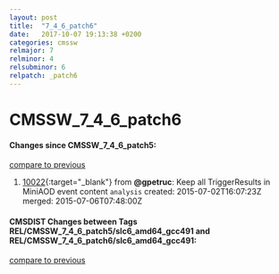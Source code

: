 ```yaml
---
layout: post
title:  "7_4_6_patch6"
date:   2017-10-07 19:13:38 +0200
categories: cmssw
relmajor: 7
relminor: 4
relsubminor: 6
relpatch: _patch6
---
```


# CMSSW_7_4_6_patch6
#### Changes since CMSSW_7_4_6_patch5:

[compare to previous](https://github.com/cms-sw/cmssw/compare/CMSSW_7_4_6_patch5...CMSSW_7_4_6_patch6)



1. [10022](http://github.com/cms-sw/cmssw/pull/10022){:target="_blank"}  from **@gpetruc**: Keep all TriggerResults in MiniAOD event content `analysis`  created: 2015-07-02T16:07:23Z merged: 2015-07-06T07:48:00Z

#### CMSDIST Changes between Tags REL/CMSSW_7_4_6_patch5/slc6_amd64_gcc491 and REL/CMSSW_7_4_6_patch6/slc6_amd64_gcc491:

[compare to previous](https://github.com/cms-sw/cmsdist/compare/REL/CMSSW_7_4_6_patch5/slc6_amd64_gcc491...REL/CMSSW_7_4_6_patch6/slc6_amd64_gcc491)


